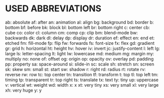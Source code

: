 # USED ABBREVIATIONS

ab: absolute
af: after
an: animation
al: align
bg: background
bd: border
b: bottom
bf: before
bk: block
bl: bottom left
br: bottom right
c: center
cb: cube
co: color
cl: column
cm: comp
cp: clip
bm: blend-mode
bw: backwards
dk: dark
dl: delay
dp: display
dr: duration
ef: effect
en: end
et: etched
fm: fill-mode
fp: flip
fw: forwards
fs: font-size
fx: flex
gd: gradient
gr: grid
h: horizontal
ht: height
hv: hover
iv: invert
jc: justify-content
l: left
lg: large
ls: letter-spacing
lt: light
lw: lowercase
md: medium
mg: margin
my: multiply
no: none
of: offset
og: origin
op: opacity
ov: overlay
pd: padding
pp: property
sa: space-around
si: slide-in
sc: scale
sh: stretch
sn: screen
sk: skew
sm: small
st: start
sw: shadow
r: right
rd: radius
rt: rotate
rv: reverse
rw: row
tc: top center
tn: transition
tf: transform
t: top
tl: top left
tm: timing
tp: transparent
tr: top right
ts: translate
tx: text
ty: tiny
up: uppercase
v: vertical
wt: weight
wd: width
x: x
xt: very tiny
xs: very small
xl: very large
xh: very huge
y: y
